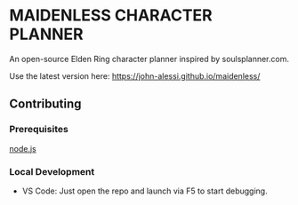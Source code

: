 # MAIDENLESS CHARACTER PLANNER
An open-source Elden Ring character planner inspired by soulsplanner.com.

Use the latest version here: https://john-alessi.github.io/maidenless/

## Contributing
### Prerequisites
[node.js](https://nodejs.org/)
### Local Development
- VS Code: Just open the repo and launch via F5 to start debugging.